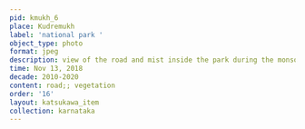 ```yaml
---
pid: kmukh_6
place: Kudremukh
label: 'national park '
object_type: photo
format: jpeg
description: view of the road and mist inside the park during the monsoon
time: Nov 13, 2018
decade: 2010-2020
content: road;; vegetation
order: '16'
layout: katsukawa_item
collection: karnataka
---
```

